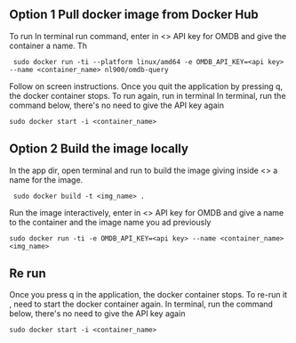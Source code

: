## Option 1 Pull docker image from Docker Hub </br>
To run
In terminal run command, enter in <> API key for OMDB and give the container a name.
Th
```shell
 sudo docker run -ti --platform linux/amd64 -e OMDB_API_KEY=<api key> --name <container_name> nl900/omdb-query
 ```
Follow on screen instructions.
Once you quit the application by pressing q, the docker container stops. To run again, run in terminal
In terminal, run the command below, there's no need to give the API key again
```shell
sudo docker start -i <container_name>
```

## Option 2 Build the image locally</br>
In the app dir, open terminal and run to build the image giving inside <> a name for the image.
```shell
 sudo docker build -t <img_name> . 
 ```

Run the image interactively, enter in <> API key for OMDB and give a name to the container and the image name you ad previously
```shell
sudo docker run -ti -e OMDB_API_KEY=<api key> --name <container_name> <img_name>
```
## Re run</br>
Once you press q in the application, the docker container stops.
To re-run it , need to start the docker container again.
In terminal, run the command below, there's no need to give the API key again
```shell
sudo docker start -i <container_name>
```
